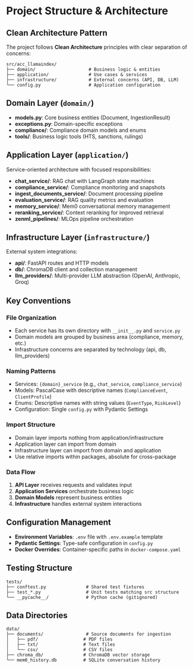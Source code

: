 # Project Structure & Architecture

## Clean Architecture Pattern

The project follows **Clean Architecture** principles with clear separation of concerns:

```
src/acc_llamaindex/
├── domain/                    # Business logic & entities
├── application/               # Use cases & services  
├── infrastructure/            # External concerns (API, DB, LLM)
└── config.py                  # Application configuration
```

## Domain Layer (`domain/`)
- **models.py**: Core business entities (Document, IngestionResult)
- **exceptions.py**: Domain-specific exceptions
- **compliance/**: Compliance domain models and enums
- **tools/**: Business logic tools (HTS, sanctions, rulings)

## Application Layer (`application/`)
Service-oriented architecture with focused responsibilities:

- **chat_service/**: RAG chat with LangGraph state machines
- **compliance_service/**: Compliance monitoring and snapshots
- **ingest_documents_service/**: Document processing pipeline
- **evaluation_service/**: RAG quality metrics and evaluation
- **memory_service/**: Mem0 conversational memory management
- **reranking_service/**: Context reranking for improved retrieval
- **zenml_pipelines/**: MLOps pipeline orchestration

## Infrastructure Layer (`infrastructure/`)
External system integrations:

- **api/**: FastAPI routes and HTTP models
- **db/**: ChromaDB client and collection management
- **llm_providers/**: Multi-provider LLM abstraction (OpenAI, Anthropic, Groq)

## Key Conventions

### File Organization
- Each service has its own directory with `__init__.py` and `service.py`
- Domain models are grouped by business area (compliance, memory, etc.)
- Infrastructure concerns are separated by technology (api, db, llm_providers)

### Naming Patterns
- Services: `{domain}_service` (e.g., `chat_service`, `compliance_service`)
- Models: PascalCase with descriptive names (`ComplianceEvent`, `ClientProfile`)
- Enums: Descriptive names with string values (`EventType`, `RiskLevel`)
- Configuration: Single `config.py` with Pydantic Settings

### Import Structure
- Domain layer imports nothing from application/infrastructure
- Application layer can import from domain
- Infrastructure layer can import from domain and application
- Use relative imports within packages, absolute for cross-package

### Data Flow
1. **API Layer** receives requests and validates input
2. **Application Services** orchestrate business logic
3. **Domain Models** represent business entities
4. **Infrastructure** handles external system interactions

## Configuration Management
- **Environment Variables**: `.env` file with `.env.example` template
- **Pydantic Settings**: Type-safe configuration in `config.py`
- **Docker Overrides**: Container-specific paths in `docker-compose.yaml`

## Testing Structure
```
tests/
├── conftest.py               # Shared test fixtures
├── test_*.py                 # Unit tests matching src structure
└── __pycache__/              # Python cache (gitignored)
```

## Data Directories
```
data/
├── documents/                # Source documents for ingestion
│   ├── pdf/                 # PDF files
│   ├── txt/                 # Text files
│   └── csv/                 # CSV files
├── chroma_db/               # ChromaDB vector storage
└── mem0_history.db          # SQLite conversation history
```